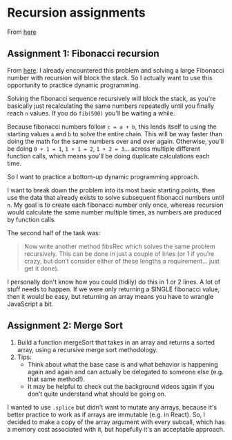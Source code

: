 # Recursion assignments
From [here](https://www.theodinproject.com/lessons/javascript-recursion)

## Assignment 1: Fibonacci recursion
From [here](https://www.theodinproject.com/lessons/javascript-recursion). I already encountered this problem and solving a large Fibonacci number with recursion will block the stack. So I actually want to use this opportunity to practice dynamic programming. 

Solving the fibonacci sequence recursively will block the stack, as you're basically just recalculating the same numbers repeatedly until you finally reach `n` values. If you do `fib(500)` you'll be waiting a while.

Because fibonacci numbers follow `c = a + b`, this lends itself to using the starting values `a` and `b` to solve the entire chain. This will be way faster than doing the math for the same numbers over and over again. Otherwise, you'll be doing `0 + 1 = 1`, `1 + 1 = 2`, `1 + 2 = 3`... across multiple different function calls, which means you'll be doing duplicate calculations each time.

So I want to practice a bottom-up dynamic programming approach.

I want to break down the problem into its most basic starting points, then use the data that already exists to solve subsequent fibonacci numbers until `n`. My goal is to create each fibonacci number only once, whereas recursion would calculate the same number multiple times, as numbers are produced by function calls.

The second half of the task was:

> Now write another method fibsRec which solves the same problem recursively. This can be done in just a couple of lines (or 1 if you’re crazy, but don’t consider either of these lengths a requirement… just get it done).

I personally don't know how you could (tidily) do this in 1 or 2 lines. A lot of stuff needs to happen. If we were only returning a SINGLE fibonacci value, then it would be easy, but returning an array means you have to wrangle JavaScript a bit.

## Assignment 2: Merge Sort
1. Build a function mergeSort that takes in an array and returns a sorted array, using a recursive merge sort methodology.
2. Tips:
    - Think about what the base case is and what behavior is happening again and again and can actually be delegated to someone else (e.g. that same method!).
    - It may be helpful to check out the background videos again if you don’t quite understand what should be going on.

I wanted to use `.splice` but didn't want to mutate any arrays, because it's better practice to work as if arrays are immutable (e.g. in React). So, I decided to make a copy of the array argument with every subcall, which has a memory cost associated with it, but hopefully it's an acceptable approach.